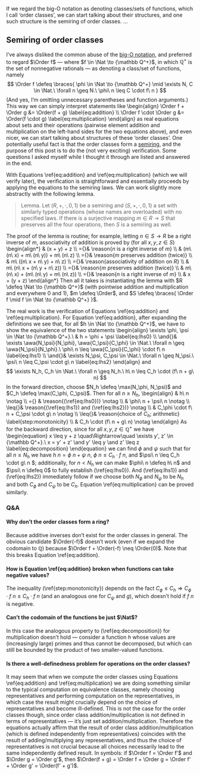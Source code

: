 If we regard the big-O notation as denoting classes/sets of functions, which I call ‘order classes’, we can start talking about their structures, and one such structure is the semiring of order classes. …

## Semiring of order classes

I’ve always disliked the common abuse of the [big-O notation](https://en.wikipedia.org/wiki/Big_O_notation), and preferred to regard $\Order f$ — where $f \in \Nat \to {\mathbb Q^+}$, in which $\mathbb Q^+$ is the set of nonnegative rationals — as denoting a class/set of functions, namely
$$ \Order f \defeq \braces{ \phi \in \Nat \to {\mathbb Q^+} \mid \exists N, C \in \Nat.\ \forall n \geq N.\ \phi\ n \leq C \cdot f\ n } $$
(And yes, I’m omitting unnecessary parentheses and function arguments.)
This way we can simply interpret statements like
\begin{align}
\Order f + \Order g &= \Order(f + g) \label{eq:addition} \\\\
\Order f \cdot \Order g &= \Order(f \cdot g) \label{eq:multiplication}
\end{align}
as real equations about sets and their operations (pairwise element addition and multiplication on the left-hand sides for the two equations above), and even nicer, we can start talking about structures of these ‘order classes’.
One potentially useful fact is that the order classes form a [semiring](https://en.wikipedia.org/wiki/Semiring), and the purpose of this post is to do the (not very exciting) verification.
Some questions I asked myself while I thought it through are listed and answered in the end.

With Equations \ref{eq:addition} and \ref{eq:multiplication} (which we will verify later), the verification is straightforward and essentially proceeds by applying the equations to the semiring laws.
We can work slightly more abstractly with the following lemma.

> <span class="theorem">Lemma.</span>
> Let $(R, +, \cdot, 0, 1)$ be a semiring and $(S, +, \cdot, 0, 1)$ a set with similarly typed operations (whose names are overloaded) with no specified laws.
> If there is a surjective mapping $m \in R \to S$ that preserves all the four operations, then $S$ is a semiring as well.

The proof of the lemma is routine; for example, letting $n \in S \to R$ be a right inverse of $m$, associativity of addition is proved by (for all $x, y, z \in S$)
\begin{align*}
   & (x + y) + z \\\\
={}& \reason{$n$ is a right inverse of $m$} \\\\
   & (m\ (n\ x) + m\ (n\ y)) + m\ (n\ z) \\\\
={}& \reason{$m$ preserves addition (twice)} \\\\
   & m\ ((n\ x + n\ y) + n\ z) \\\\
={}& \reason{associativity of addition on $R$} \\\\
   & m\ (n\ x + (n\ y + n\ z)) \\\\
={}& \reason{$m$ preserves addition (twice)} \\\\
   & m\ (n\ x) + (m\ (n\ y) + m\ (n\ z)) \\\\
={}& \reason{$n$ is a right inverse of $m$} \\\\
   & x + (y + z)
\end{align*}
Then all it takes is instantiating the lemma with $R \defeq \Nat \to {\mathbb Q^+}$ (with pointwise addition and multiplication and everywhere $0$ and $1$), $m \defeq \Order$, and $S \defeq \braces{ \Order f \mid f \in \Nat \to {\mathbb Q^+} }$.

The real work is the verification of Equations \ref{eq:addition} and \ref{eq:multiplication}.
For Equation \ref{eq:addition}, after expanding the definitions we see that, for all $h \in \Nat \to {\mathbb Q^+}$, we have to show the equivalence of the two statements
\begin{align}
\exists \phi, \psi \in \Nat \to {\mathbb Q^+}.\ & h = \phi + \psi \label{eq:lhs0} \\\\
\and{}& \exists \awa{N_\psi}{N_\phi}, \awa{C_\psi}{C_\phi} \in \Nat.\ \forall n \geq \awa{N_\psi}{N_\phi}.\ \phi\ n \leq \awa{C_\psi}{C_\phi} \cdot f\ n \label{eq:lhs1} \\\\
\and{}& \exists N_\psi, C_\psi \in \Nat.\ \forall n \geq N_\psi.\ \psi\ n \leq C_\psi \cdot g\ n \label{eq:lhs2}
\end{align}
and
$$ \exists N_h, C_h \in \Nat.\ \forall n \geq N_h.\ h\ n \leq C_h \cdot (f\ n + g\ n) $$
In the forward direction, choose $N_h \defeq \max(N_\phi, N_\psi)$ and $C_h \defeq \max(C_\phi, C_\psi)$.
Then for all $n \geq N_h$,
\begin{align}
      & h\ n \notag \\\\
={}   & \reason{(\ref{eq:lhs0})} \notag \\\\
      & \phi\ n + \psi\ n \notag \\\\
\leq{}& \reason{(\ref{eq:lhs1}) and (\ref{eq:lhs2})} \notag \\\\
      & C_\phi \cdot f\ n + C_\psi \cdot g\ n \notag \\\\
\leq{}& \reason{choice of $C_h$; arithmetic} \label{step:monotonicity} \\\\
      & C_h \cdot (f\ n + g\ n) \notag
\end{align}
As for the backward direction, since for all $x, y, z \in {\mathbb Q^+}$ we have
\begin{equation}
x \leq y + z \quad\Rightarrow\quad \exists y', z' \in {\mathbb Q^+}.\ x = y' + z' \and y' \leq y \and z' \leq z
\label{eq:decomposition}
\end{equation}
we can find $\phi$ and $\psi$ such that for all $n \geq N_h$ we have $h\ n = \phi\ n + \psi\ n$, $\phi\ n \leq C_h \cdot f\ n$, and $\psi\ n \leq C_h \cdot g\ n $; additionally, for $n < N_h$ we can make $\phi\ n \defeq h\ n$ and $\psi\ n \defeq 0$ to fully establish (\ref{eq:lhs0}).
And (\ref{eq:lhs1}) and (\ref{eq:lhs2}) immediately follow if we choose both $N_\phi$ and $N_\psi$ to be $N_h$ and both $C_\phi$ and $C_\psi$ to be $C_h$.
Equation \ref{eq:multiplication} can be proved similarly.

### Q&A

#### Why don’t the order classes form a ring?

Because additive inverses don’t exist for the order classes in general.
The obvious candidate $\Order(-f)$ doesn’t work (even if we expand the codomain to $\mathbb Q$) because $\Order f + \Order(-f) \neq \Order(0)$.
Note that this breaks Equation \ref{eq:addition}.

#### How is Equation \ref{eq:addition} broken when functions can take negative values?

The inequality (\ref{step:monotonicity}) depends on the fact $C_\phi \leq C_h \Rightarrow C_\phi \cdot f\ n \leq C_h \cdot f\ n$ (and an analogous one for $C_\psi$ and $g$), which doesn’t hold if $f\ n$ is negative.

#### Can’t the codomain of the functions be just $\Nat$?

In this case the analogous property to (\ref{eq:decomposition}) for multiplication doesn’t hold — consider a function $h$ whose values are (increasingly large) primes and thus cannot be decomposed, but which can still be bounded by the product of two smaller-valued functions.

#### Is there a well-definedness problem for operations on the order classes?

It may seem that when we compute the order classes using Equations \ref{eq:addition} and \ref{eq:multiplication} we are doing something similar to the typical computation on equivalence classes, namely choosing representatives and performing computation on the representatives, in which case the result might crucially depend on the choice of representatives and become ill-defined.
This is not the case for the order classes though, since order class addition/multiplication is not defined in terms of representatives — it’s just set addition/multiplication.
Therefore the equations actually affirm that the result of order class addition/multiplication (which is defined independently from representatives) coincides with the result of adding/multiplying any representatives, and thus the choice of representatives is not crucial because all choices necessarily lead to the same independently defined result.
In symbols: if $\Order f = \Order f'$ and $\Order g = \Order g'$, then $\Order(f + g) = \Order f + \Order g = \Order f' + \Order g' = \Order(f' + g')$.